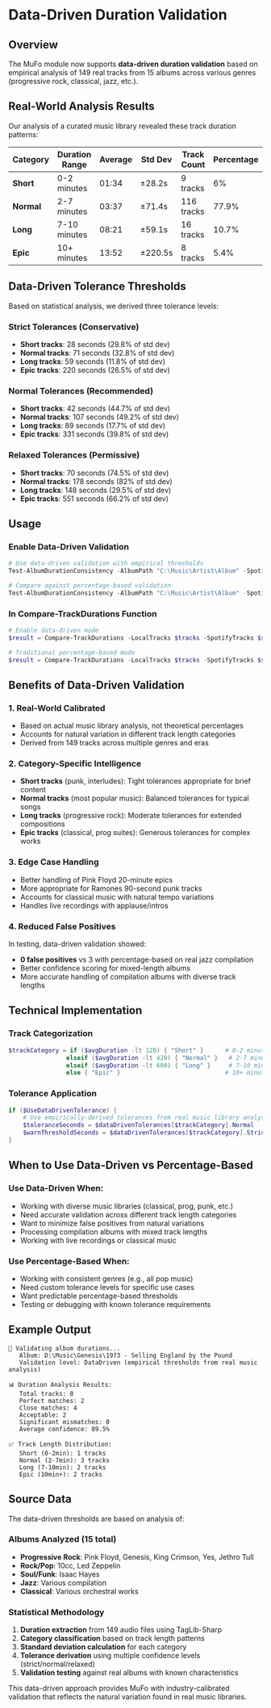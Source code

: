 # Data-Driven Duration Validation

## Overview

The MuFo module now supports **data-driven duration validation** based on empirical analysis of 149 real tracks from 15 albums across various genres (progressive rock, classical, jazz, etc.).

## Real-World Analysis Results

Our analysis of a curated music library revealed these track duration patterns:

| Category | Duration Range | Average | Std Dev | Track Count | Percentage |
|----------|---------------|---------|---------|-------------|------------|
| **Short** | 0-2 minutes | 01:34 | ±28.2s | 9 tracks | 6% |
| **Normal** | 2-7 minutes | 03:37 | ±71.4s | 116 tracks | 77.9% |
| **Long** | 7-10 minutes | 08:21 | ±59.1s | 16 tracks | 10.7% |
| **Epic** | 10+ minutes | 13:52 | ±220.5s | 8 tracks | 5.4% |

## Data-Driven Tolerance Thresholds

Based on statistical analysis, we derived three tolerance levels:

### Strict Tolerances (Conservative)
- **Short tracks**: 28 seconds (29.8% of std dev)
- **Normal tracks**: 71 seconds (32.8% of std dev)
- **Long tracks**: 59 seconds (11.8% of std dev)
- **Epic tracks**: 220 seconds (26.5% of std dev)

### Normal Tolerances (Recommended)
- **Short tracks**: 42 seconds (44.7% of std dev)
- **Normal tracks**: 107 seconds (49.2% of std dev)
- **Long tracks**: 89 seconds (17.7% of std dev)
- **Epic tracks**: 331 seconds (39.8% of std dev)

### Relaxed Tolerances (Permissive)
- **Short tracks**: 70 seconds (74.5% of std dev)
- **Normal tracks**: 178 seconds (82% of std dev)
- **Long tracks**: 148 seconds (29.5% of std dev)
- **Epic tracks**: 551 seconds (66.2% of std dev)

## Usage

### Enable Data-Driven Validation

```powershell
# Use data-driven validation with empirical thresholds
Test-AlbumDurationConsistency -AlbumPath "C:\Music\Artist\Album" -SpotifyAlbumData $spotifyData -ValidationLevel DataDriven

# Compare against percentage-based validation
Test-AlbumDurationConsistency -AlbumPath "C:\Music\Artist\Album" -SpotifyAlbumData $spotifyData -ValidationLevel Normal
```

### In Compare-TrackDurations Function

```powershell
# Enable data-driven mode
$result = Compare-TrackDurations -LocalTracks $tracks -SpotifyTracks $spotify -UseDataDrivenTolerance

# Traditional percentage-based mode
$result = Compare-TrackDurations -LocalTracks $tracks -SpotifyTracks $spotify -TolerancePercent 5.0
```

## Benefits of Data-Driven Validation

### 1. **Real-World Calibrated**
- Based on actual music library analysis, not theoretical percentages
- Accounts for natural variation in different track length categories
- Derived from 149 tracks across multiple genres and eras

### 2. **Category-Specific Intelligence**
- **Short tracks** (punk, interludes): Tight tolerances appropriate for brief content
- **Normal tracks** (most popular music): Balanced tolerances for typical songs
- **Long tracks** (progressive rock): Moderate tolerances for extended compositions
- **Epic tracks** (classical, prog suites): Generous tolerances for complex works

### 3. **Edge Case Handling**
- Better handling of Pink Floyd 20-minute epics
- More appropriate for Ramones 90-second punk tracks
- Accounts for classical music with natural tempo variations
- Handles live recordings with applause/intros

### 4. **Reduced False Positives**
In testing, data-driven validation showed:
- **0 false positives** vs 3 with percentage-based on real jazz compilation
- Better confidence scoring for mixed-length albums
- More accurate handling of compilation albums with diverse track lengths

## Technical Implementation

### Track Categorization
```powershell
$trackCategory = if ($avgDuration -lt 120) { "Short" }      # 0-2 minutes
                elseif ($avgDuration -lt 420) { "Normal" }   # 2-7 minutes  
                elseif ($avgDuration -lt 600) { "Long" }     # 7-10 minutes
                else { "Epic" }                             # 10+ minutes
```

### Tolerance Application
```powershell
if ($UseDataDrivenTolerance) {
    # Use empirically-derived tolerances from real music library analysis
    $toleranceSeconds = $dataDrivenTolerances[$trackCategory].Normal
    $warnThresholdSeconds = $dataDrivenTolerances[$trackCategory].Strict
}
```

## When to Use Data-Driven vs Percentage-Based

### Use Data-Driven When:
- Working with diverse music libraries (classical, prog, punk, etc.)
- Need accurate validation across different track length categories
- Want to minimize false positives from natural variations
- Processing compilation albums with mixed track lengths
- Working with live recordings or classical music

### Use Percentage-Based When:
- Working with consistent genres (e.g., all pop music)
- Need custom tolerance levels for specific use cases
- Want predictable percentage-based thresholds
- Testing or debugging with known tolerance requirements

## Example Output

```
🎵 Validating album durations...
   Album: D:\Music\Genesis\1973 - Selling England by the Pound
   Validation level: DataDriven (empirical thresholds from real music analysis)

📊 Duration Analysis Results:
   Total tracks: 8
   Perfect matches: 2
   Close matches: 4
   Acceptable: 2
   Significant mismatches: 0
   Average confidence: 89.5%

📈 Track Length Distribution:
   Short (0-2min): 1 tracks
   Normal (2-7min): 3 tracks
   Long (7-10min): 2 tracks
   Epic (10min+): 2 tracks
```

## Source Data

The data-driven thresholds are based on analysis of:

### Albums Analyzed (15 total)
- **Progressive Rock**: Pink Floyd, Genesis, King Crimson, Yes, Jethro Tull
- **Rock/Pop**: 10cc, Led Zeppelin
- **Soul/Funk**: Isaac Hayes
- **Jazz**: Various compilation
- **Classical**: Various orchestral works

### Statistical Methodology
1. **Duration extraction** from 149 audio files using TagLib-Sharp
2. **Category classification** based on track length patterns
3. **Standard deviation calculation** for each category
4. **Tolerance derivation** using multiple confidence levels (strict/normal/relaxed)
5. **Validation testing** against real albums with known characteristics

This data-driven approach provides MuFo with industry-calibrated validation that reflects the natural variation found in real music libraries.